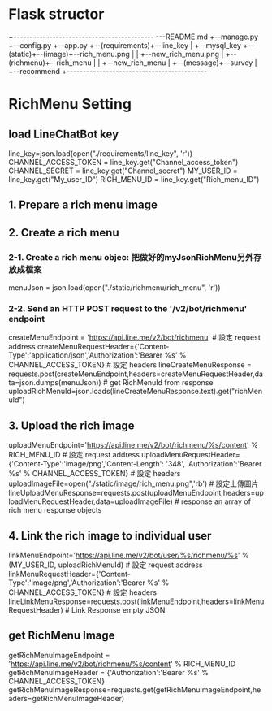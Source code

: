 # Flask structor
+-------------------------------------------
---README.md
+--manage.py
+--config.py
+--app.py
+--(requirements)+--line_key
|                +--mysql_key
+--(static)+--(image)+--rich_menu.png
|          |         +--new_rich_menu.png
|          +--(richmenu)+--rich_menu
|          |            +--new_rich_menu
|          +--(message)+--survey
|                      +--recommend
+-------------------------------------------
# RichMenu Setting
## load LineChatBot key
line_key=json.load(open("./requirements/line_key", 'r'))
CHANNEL_ACCESS_TOKEN = line_key.get("Channel_access_token")
CHANNEL_SECRET = line_key.get("Channel_secret")
MY_USER_ID = line_key.get("My_user_ID")
RICH_MENU_ID = line_key.get("Rich_menu_ID")

## 1. Prepare a rich menu image

## 2. Create a rich menu
### 2-1. Create a rich menu objec: 把做好的myJsonRichMenu另外存放成檔案
menuJson = json.load(open("./static/richmenu/rich_menu", 'r'))
### 2-2. Send an HTTP POST request to the '/v2/bot/richmenu' endpoint
createMenuEndpoint = 'https://api.line.me/v2/bot/richmenu' # 設定 request address
createMenuRequestHeader={'Content-Type':'application/json','Authorization':'Bearer %s' % CHANNEL_ACCESS_TOKEN} # 設定 headers
lineCreateMenuResponse = requests.post(createMenuEndpoint,headers=createMenuRequestHeader,data=json.dumps(menuJson)) # get RichMenuId from response
uploadRichMenuId=json.loads(lineCreateMenuResponse.text).get("richMenuId")

## 3. Upload the rich image
uploadMenuEndpoint='https://api.line.me/v2/bot/richmenu/%s/content' % RICH_MENU_ID # 設定 request address
uploadMenuRequestHeader={'Content-Type':'image/png','Content-Length': '348', 'Authorization':'Bearer %s' % CHANNEL_ACCESS_TOKEN} # 設定 headers
uploadImageFile=open("./static/image/rich_menu.png",'rb') # 設定上傳圖片
lineUploadMenuResponse=requests.post(uploadMenuEndpoint,headers=uploadMenuRequestHeader,data=uploadImageFile) # response an array of rich menu response objects

## 4. Link the rich image to individual user
linkMenuEndpoint='https://api.line.me/v2/bot/user/%s/richmenu/%s' % (MY_USER_ID, uploadRichMenuId) # 設定 request address
linkMenuRequestHeader={'Content-Type':'image/png','Authorization':'Bearer %s' % CHANNEL_ACCESS_TOKEN} # 設定 headers
lineLinkMenuResponse=requests.post(linkMenuEndpoint,headers=linkMenuRequestHeader) # Link Response empty JSON

## get RichMenu Image
getRichMenuImageEndpoint = 'https://api.line.me/v2/bot/richmenu/%s/content' % RICH_MENU_ID
getRichMenuImageHeader = {'Authorization':'Bearer %s' % CHANNEL_ACCESS_TOKEN}
getRichMenuImageResponse=requests.get(getRichMenuImageEndpoint,headers=getRichMenuImageHeader)
